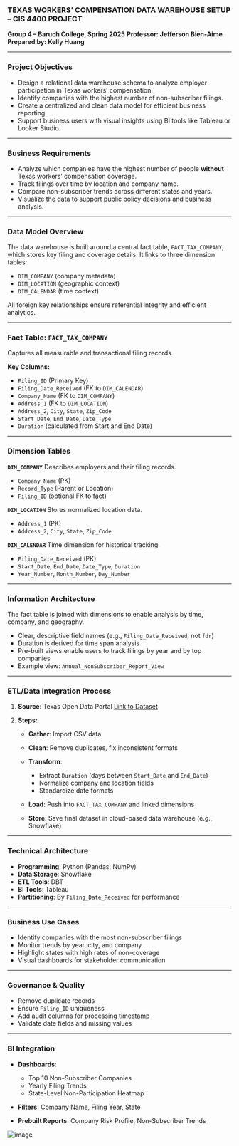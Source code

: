 ### **TEXAS WORKERS’ COMPENSATION DATA WAREHOUSE SETUP – CIS 4400 PROJECT**

**Group 4 – Baruch College, Spring 2025**
**Professor: Jefferson Bien-Aime**
**Prepared by: Kelly Huang**

---

### **Project Objectives**

* Design a relational data warehouse schema to analyze employer participation in Texas workers’ compensation.
* Identify companies with the highest number of non-subscriber filings.
* Create a centralized and clean data model for efficient business reporting.
* Support business users with visual insights using BI tools like Tableau or Looker Studio.

---

### **Business Requirements**

* Analyze which companies have the highest number of people **without** Texas workers’ compensation coverage.
* Track filings over time by location and company name.
* Compare non-subscriber trends across different states and years.
* Visualize the data to support public policy decisions and business analysis.

---

### **Data Model Overview**

The data warehouse is built around a central fact table, `FACT_TAX_COMPANY`, which stores key filing and coverage details. It links to three dimension tables:

* `DIM_COMPANY` (company metadata)
* `DIM_LOCATION` (geographic context)
* `DIM_CALENDAR` (time context)

All foreign key relationships ensure referential integrity and efficient analytics.

---

### **Fact Table: `FACT_TAX_COMPANY`**

Captures all measurable and transactional filing records.

**Key Columns:**

* `Filing_ID` (Primary Key)
* `Filing_Date_Received` (FK to `DIM_CALENDAR`)
* `Company_Name` (FK to `DIM_COMPANY`)
* `Address_1` (FK to `DIM_LOCATION`)
* `Address_2`, `City`, `State`, `Zip_Code`
* `Start_Date`, `End_Date`, `Date_Type`
* `Duration` (calculated from Start and End Date)

---

### **Dimension Tables**

**`DIM_COMPANY`**
Describes employers and their filing records.

* `Company_Name` (PK)
* `Record_Type` (Parent or Location)
* `Filing_ID` (optional FK to fact)

**`DIM_LOCATION`**
Stores normalized location data.

* `Address_1` (PK)
* `Address_2`, `City`, `State`, `Zip_Code`

**`DIM_CALENDAR`**
Time dimension for historical tracking.

* `Filing_Date_Received` (PK)
* `Start_Date`, `End_Date`, `Date_Type`, `Duration`
* `Year_Number`, `Month_Number`, `Day_Number`

---

### **Information Architecture**

The fact table is joined with dimensions to enable analysis by time, company, and geography.

* Clear, descriptive field names (e.g., `Filing_Date_Received`, not `fdr`)
* Duration is derived for time span analysis
* Pre-built views enable users to track filings by year and by top companies
* Example view: `Annual_NonSubscriber_Report_View`

---

### **ETL/Data Integration Process**

1. **Source**: Texas Open Data Portal
   [Link to Dataset](https://data.texas.gov/dataset/Workers-compensation-non-subscriber-employer-infor/azae-8krr/data_preview)

2. **Steps:**

   * **Gather**: Import CSV data
   * **Clean**: Remove duplicates, fix inconsistent formats
   * **Transform**:

     * Extract `Duration` (days between `Start_Date` and `End_Date`)
     * Normalize company and location fields
     * Standardize date formats
   * **Load**: Push into `FACT_TAX_COMPANY` and linked dimensions
   * **Store**: Save final dataset in cloud-based data warehouse (e.g., Snowflake)

---

### **Technical Architecture**

* **Programming**: Python (Pandas, NumPy)
* **Data Storage**: Snowflake
* **ETL Tools**: DBT
* **BI Tools**: Tableau
* **Partitioning**: By `Filing_Date_Received` for performance

---

### **Business Use Cases**

* Identify companies with the most non-subscriber filings
* Monitor trends by year, city, and company
* Highlight states with high rates of non-coverage
* Visual dashboards for stakeholder communication

---

### **Governance & Quality**

* Remove duplicate records
* Ensure `Filing_ID` uniqueness
* Add audit columns for processing timestamp
* Validate date fields and missing values

---

### **BI Integration**

* **Dashboards**:

  * Top 10 Non-Subscriber Companies
  * Yearly Filing Trends
  * State-Level Non-Participation Heatmap
* **Filters**: Company Name, Filing Year, State
* **Prebuilt Reports**: Company Risk Profile, Non-Subscriber Trends

![image](https://github.com/user-attachments/assets/b8c3842a-19c9-47fc-8770-600866db990b)



